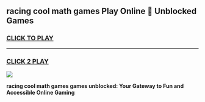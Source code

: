 
## racing cool math games Play Online 👋 Unblocked Games
<h3>
<a href="https://news.freeplayer.one?title=racing_cool_math_games&ref=17CMG">CLICK TO PLAY</a></h3>
<hr>

<h3>
<a href="https://news.freeplayer.one?title=racing_cool_math_games&ref=17CMG">CLICK 2 PLAY</a>
  
</h3>

<a href="https://news.freeplayer.one?title=racing_cool_math_games&ref=17CMG/"><img src="https://clearcache.store/games.png"></a>


**racing cool math games games unblocked: Your Gateway to Fun and Accessible Online Gaming**
